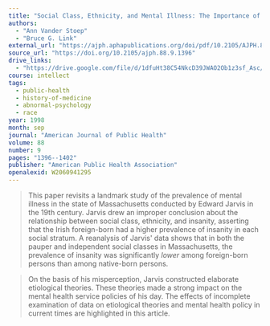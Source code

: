 ```yaml
---
title: "Social Class, Ethnicity, and Mental Illness: The Importance of Being More Than Earnest"
authors:
  - "Ann Vander Stoep"
  - "Bruce G. Link"
external_url: "https://ajph.aphapublications.org/doi/pdf/10.2105/AJPH.88.9.1396"
source_url: "https://doi.org/10.2105/ajph.88.9.1396"
drive_links:
  - "https://drive.google.com/file/d/1dfuHt38C54NkcD39JWAO2Ob1z3sf_Asc/view?usp=drivesdk"
course: intellect
tags:
  - public-health
  - history-of-medicine
  - abnormal-psychology
  - race
year: 1998
month: sep
journal: "American Journal of Public Health"
volume: 88
number: 9
pages: "1396--1402"
publisher: "American Public Health Association"
openalexid: W2060941295
---
```


> This paper revisits a landmark study of the prevalence of mental illness in the state of Massachusetts conducted by Edward Jarvis in the 19th century.
> Jarvis drew an improper conclusion about the relationship between social class, ethnicity, and insanity, asserting that the Irish foreign-born had a higher prevalence of insanity in each social stratum.
> A reanalysis of Jarvis' data shows that in both the pauper and independent social classes in Massachusetts, the prevalence of insanity was significantly _lower_ among foreign-born persons than among native-born persons.

> On the basis of his misperception, Jarvis constructed elaborate etiological theories.
> These theories made a strong impact on the mental health service policies of his day.
> The effects of incomplete examination of data on etiological theories and mental health policy in current times are highlighted in this article.

